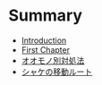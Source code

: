 # Summary

* [Introduction](README.md)
* [First Chapter](chapter1.md)
* [オオモノ別対処法](30aa-30aa-30e2-30ce-bie-dui-chu-fa.md)
* [シャケの移動ルート](30b7-30e3-30b1-306e-yi-dong-30eb-30fc-30c8.md)

